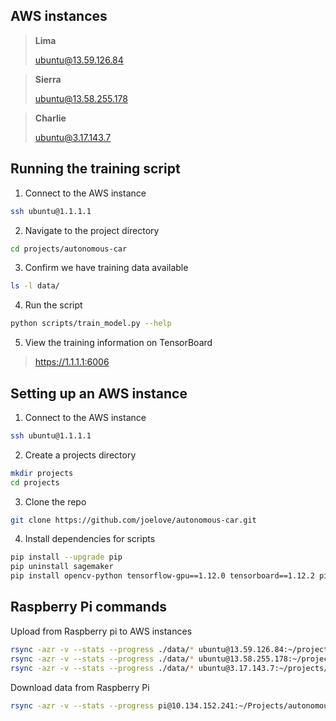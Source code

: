 ## AWS instances

> **Lima**
>
> ubuntu@13.59.126.84

> **Sierra**
>
> ubuntu@13.58.255.178

> **Charlie**
>
> ubuntu@3.17.143.7


## Running the training script

1. Connect to the AWS instance

```bash
ssh ubuntu@1.1.1.1
```

2. Navigate to the project directory

```bash
cd projects/autonomous-car
```

3. Confirm we have training data available

```bash
ls -l data/
```

4. Run the script

```bash
python scripts/train_model.py --help
```

5. View the training information on TensorBoard

> https://1.1.1.1:6006


## Setting up an AWS instance

1. Connect to the AWS instance

```bash
ssh ubuntu@1.1.1.1
```

2. Create a projects directory

```bash
mkdir projects
cd projects
```

3. Clone the repo

```bash
git clone https://github.com/joelove/autonomous-car.git
```

4. Install dependencies for scripts

```bash
pip install --upgrade pip
pip uninstall sagemaker
pip install opencv-python tensorflow-gpu==1.12.0 tensorboard==1.12.2 pillow
```

## Raspberry Pi commands

Upload from Raspberry pi to AWS instances

```bash
rsync -azr -v --stats --progress ./data/* ubuntu@13.59.126.84:~/projects/autonomous-car/data
rsync -azr -v --stats --progress ./data/* ubuntu@13.58.255.178:~/projects/autonomous-car/data
rsync -azr -v --stats --progress ./data/* ubuntu@3.17.143.7:~/projects/autonomous-car/data
```

Download data from Raspberry Pi

```bash
rsync -azr -v --stats --progress pi@10.134.152.241:~/Projects/autonomous-car/data/* ./data
```

